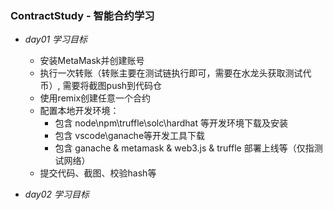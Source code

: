 ### ContractStudy - 智能合约学习
- *day01 学习目标*
  - 安装MetaMask并创建账号
  - 执行一次转账（转账主要在测试链执行即可，需要在水龙头获取测试代币）, 需要将截图push到代码仓
  - 使用remix创建任意一个合约
  - 配置本地开发环境：
     - 包含 node\npm\truffle\solc\hardhat 等开发环境下载及安装
     - 包含 vscode\ganache等开发工具下载
     - 包含 ganache & metamask & web3.js & truffle 部署上线等（仅指测试网络）
  - 提交代码、截图、校验hash等

- *day02 学习目标*

